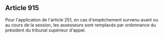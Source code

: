 Article 915
----
Pour l'application de l'article 251, en cas d'empêchement survenu avant ou au
cours de la session, les assesseurs sont remplacés par ordonnance du président
du tribunal supérieur d'appel.
